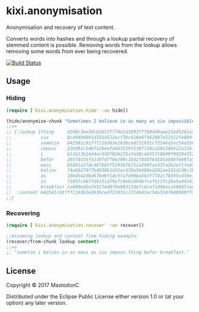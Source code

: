 # kixi.anonymisation

Anonymisation and recovery of text content.

Converts words into hashes and through a lookup partial recovery of stemmed content is possible.
Removing words from the lookup allows removing some words from ever being recovered.

[![Build Status](https://travis-ci.org/MastodonC/kixi.anonymisation.svg?branch=master)](https://travis-ci.org/MastodonC/kixi.anonymisation)

## Usage

### Hiding

```clojure
(require ['kixi.anonymisation.hide' :as hide])

(hide/anonymise-chunk "Sometimes I believe in as many as six impossible things before breakfast.")
;;=>
;; {:lookup {thing     d108c3ee3dcb2d15f774d1d1b93f77b8dd4aee21e45261ea0f47fdaaee645ee4,
;;           six       8c494b0091d355d522ecf3bc618e6f462007e53312fe0b9ff22c2535c83486cd,
;;           sometim   642581c01fff119363e263bced731931c72146d1ec54a55870d0369ff31e7d96,
;;           imposs    220392cbd6fa1b4af4463519f238f734c220130b422a316fb9b2dad7280a75c4,
;;           i         b11b13b16d4ec5587826235afa38cd435f18b99f99294352f9aff606c2f13bf2,
;;           befor     20370335fe238fd7f0e209c1bd2785076d105a588fe697a5316f5f834e07bb2c,
;;           mani      b5861a37dc467bb5f5295b76722a599fae33fa2b2ef1fe457b647afe592182d2,
;;           believ    f4ab0270f7b4038b1432ecd30a50488ed202ae241d2d8c1b104cea14162ebaff,
;;           as        18b4542dbd67bd0f1dc5fafd99ba5b3f7702c70395cd50ef187ce2ceccc09dad,
;;           in        7185fc4877d4151d79e7c8e63d94bfcafb11fc28a5a4424301b0410533089ff1,
;;           breakfast ca080ed2e7e5174d670e96313de7c6caf2d9beca568451eda854184a4f583a3c},
;;  :content 642581c01fff119363e263bced731931c72146d1ec54a55870d0369ff31e7d96 b11b13b16d4ec5587826235afa38cd435f18b99f99294352f9aff606c2f13bf2 f4ab0270f7b4038b1432ecd30a50488ed202ae241d2d8c1b104cea14162ebaff           7185fc4877d4151d79e7c8e63d94bfcafb11fc28a5a4424301b0410533089ff1 18b4542dbd67bd0f1dc5fafd99ba5b3f7702c70395cd50ef187ce2ceccc09dad b5861a37dc467bb5f5295b76722a599fae33fa2b2ef1fe457b647afe592182d2           18b4542dbd67bd0f1dc5fafd99ba5b3f7702c70395cd50ef187ce2ceccc09dad 8c494b0091d355d522ecf3bc618e6f462007e53312fe0b9ff22c2535c83486cd 220392cbd6fa1b4af4463519f238f734c220130b422a316fb9b2dad7280a75c4         d108c3ee3dcb2d15f774d1d1b93f77b8dd4aee21e45261ea0f47fdaaee645ee4 20370335fe238fd7f0e209c1bd2785076d105a588fe697a5316f5f834e07bb2c ca080ed2e7e5174d670e96313de7c6caf2d9beca568451eda854184a4f583a3c.
;;}
```

### Recovering

```clojure
(require ['kixi.anonymisation.recover' :as recover])

;;Assuming lookup and content from hiding example:
(recover/from-chunk lookup content)
;;=>
;; "sometim i believ in as mani as six imposs thing befor breakfast."
```

## License

Copyright © 2017 MastodonC

Distributed under the Eclipse Public License either version 1.0 or (at
your option) any later version.
